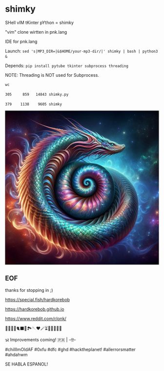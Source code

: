 # shimky

SHell vIM tKinter pYthon = shimky

"vim" clone wirtten in pnk.lang

IDE for pnk.lang

Launch: `sed 's|MP3_DIR=|&$HOME/your-mp3-dir/|' shimky | bash | python3 &`

Depends: `pip install pytube tkinter subprocess threading`

NOTE: Threading is NOT used for Subprocess.

```
wc

305     859   14843 shimky.py
    
379    1138    9605 shimky
```



![pnk](pynksh.jpeg)

## EOF

thanks for stopping in ;)

https://special.fish/hardkorebob

https://hardkorebob.github.io

https://www.reddit.com/r/pnk/

🐡🐧🐍🐚🐈‍⬛🦤🏞🪡♥️🪄⏳️🎲🎯🧩🏅🎉

🕉 Improvements coming! 🇵🇷 | -🤓-

#chillImOldAF #0xfu #dfc #ghd #hacktheplanet! #allerrorsmatter #ahdahwm

SE HABLA ESPANOL!
